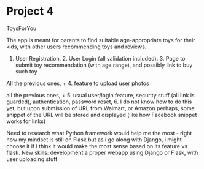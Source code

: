 # Project 4

ToysForYou


The app is meant for parents to find suitable age-appropriate toys for their kids, with other users recommending toys and reviews.


1. User Registration, 2. User Login (all validation included). 3. Page to submit toy recommendation (with age range), and possibly link to buy such toy


All the previous ones, + 4. feature to upload user photos


all the previous ones, + 5. usual user/login feature, security stuff (all link is guarded), authentication, password reset, 6. I do not know how to do this yet, but upon submission of URL from Walmart, or Amazon perhaps, some snippet of the URL will be stored and displayed (like how Facebook snippet works for links)



Need to research what Python framework would help me the most - right now my mindset is still on Flask but as i go along with Django, i might choose it if i think it would make the most sense based on its feature vs flask. New skills: development a proper webapp using Django or Flask, with user uploading stuff
